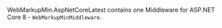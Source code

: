 WebMarkupMin.AspNetCoreLatest contains one Middleware for ASP.NET Core 8 - `WebMarkupMinMiddleware`.